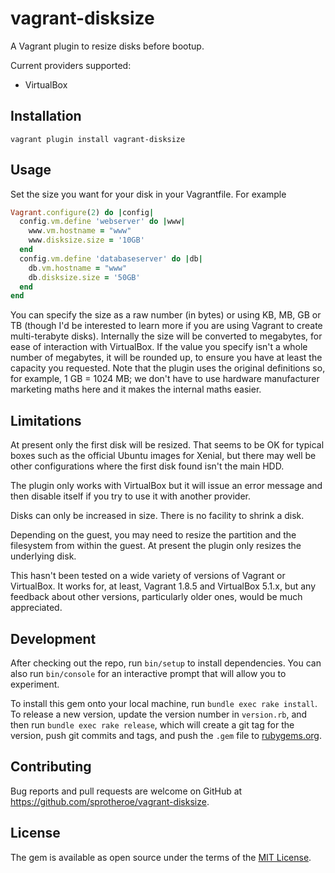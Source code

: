 # vagrant-disksize

A Vagrant plugin to resize disks before bootup.

Current providers supported:
* VirtualBox

## Installation


```shell
vagrant plugin install vagrant-disksize
```

## Usage

Set the size you want for your disk in your Vagrantfile. For example

```ruby
Vagrant.configure(2) do |config|
  config.vm.define 'webserver' do |www|
    www.vm.hostname = "www"
    www.disksize.size = '10GB'
  end
  config.vm.define 'databaseserver' do |db|
    db.vm.hostname = "www"
    db.disksize.size = '50GB'
  end  
end
```

You can specify the size as a raw number (in bytes) or using KB, MB, GB
or TB (though I'd be interested to learn more if you are using Vagrant
to create multi-terabyte disks). Internally the size will be converted
to megabytes, for ease of interaction with VirtualBox. If the value you
specify isn't a whole number of megabytes, it will be rounded up, to
ensure you have at least the capacity you requested. Note that the
plugin uses the original definitions so, for example, 1 GB = 1024 MB;
we don't have to use hardware manufacturer marketing maths here and
it makes the internal maths easier.

## Limitations

At present only the first disk will be resized. That seems to be OK for
typical boxes such as the official Ubuntu images for Xenial, but there may
well be other configurations where the first disk found isn't the main HDD.

The plugin only works with VirtualBox but it will issue an error message
and then disable itself if you try to use it with another provider.

Disks can only be increased in size. There is no facility to shrink a disk.

Depending on the guest, you may need to resize the partition and the filesystem
from within the guest. At present the plugin only resizes the underlying disk.

This hasn't been tested on a wide variety of versions of Vagrant or VirtualBox.
It works for, at least, Vagrant 1.8.5 and VirtualBox 5.1.x, but any
feedback about other versions, particularly older ones, would be much appreciated.

## Development

After checking out the repo, run `bin/setup` to install dependencies.
You can also run `bin/console` for an interactive prompt that will allow you to experiment.

To install this gem onto your local machine, run `bundle exec rake install`.
To release a new version, update the version number in `version.rb`, and then
run `bundle exec rake release`, which will create a git tag for the version,
push git commits and tags, and push the `.gem` file to [rubygems.org](https://rubygems.org).

## Contributing

Bug reports and pull requests are welcome on GitHub at https://github.com/sprotheroe/vagrant-disksize.

## License

The gem is available as open source under the terms of the [MIT License](http://opensource.org/licenses/MIT).

